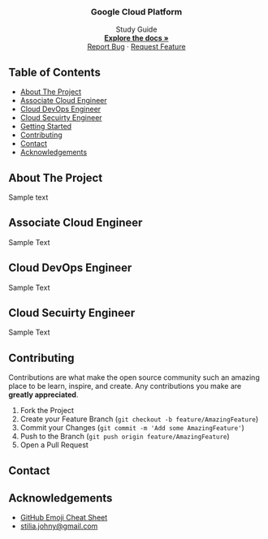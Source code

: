 <!-- PROJECT LOGO -->
<br />
<p align="center">
  <a href="" alt="Logo" width="80" height="80">
  </a>

  <h3 align="center">Google Cloud Platform </h3>

  <p align="center">
    Study Guide
    <br />
    <a href="./README.md"><strong>Explore the docs »</strong></a>
    <br />
    <a href="">Report Bug</a>
    ·
    <a href="">Request Feature</a>
  </p>
</p>

<!-- TABLE OF CONTENTS -->

## Table of Contents

- [About The Project](#about-the-project)
- [Associate Cloud Engineer](#Associate-Cloud-Engineer)
- [Cloud DevOps Engineer](#Cloud-DevOps-Engineer)
- [Cloud Secuirty Engineer](#Cloud-Secuirty-Engineer)
- [Getting Started](#getting-started)
- [Contributing](#contributing)
- [Contact](#contact)
- [Acknowledgements](#acknowledgements)

## About The Project
Sample text


## Associate Cloud Engineer
Sample Text

## Cloud DevOps Engineer
Sample Text

## Cloud Secuirty Engineer
Sample Text

<!-- CONTRIBUTING -->

## Contributing

Contributions are what make the open source community such an amazing place to be learn, inspire, and create. Any contributions you make are **greatly appreciated**.

1. Fork the Project
2. Create your Feature Branch (`git checkout -b feature/AmazingFeature`)
3. Commit your Changes (`git commit -m 'Add some AmazingFeature'`)
4. Push to the Branch (`git push origin feature/AmazingFeature`)
5. Open a Pull Request

## Contact


<!-- ACKNOWLEDGEMENTS -->

## Acknowledgements

- [GitHub Emoji Cheat Sheet](https://www.webpagefx.com/tools/emoji-cheat-sheet)
- stilia.johny@gmail.com
